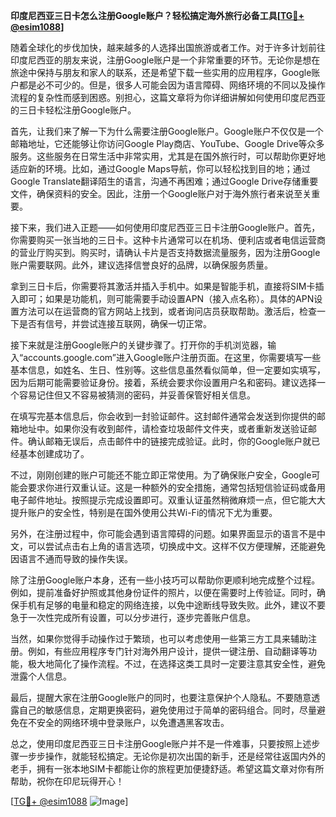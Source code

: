 **印度尼西亚三日卡怎么注册Google账户？轻松搞定海外旅行必备工具[[TG💪+ @esim1088](https://t.me/s/esim1088)]**

随着全球化的步伐加快，越来越多的人选择出国旅游或者工作。对于许多计划前往印度尼西亚的朋友来说，注册Google账户是一个非常重要的环节。无论你是想在旅途中保持与朋友和家人的联系，还是希望下载一些实用的应用程序，Google账户都是必不可少的。但是，很多人可能会因为语言障碍、网络环境的不同以及操作流程的复杂性而感到困惑。别担心，这篇文章将为你详细讲解如何使用印度尼西亚的三日卡轻松注册Google账户。

首先，让我们来了解一下为什么需要注册Google账户。Google账户不仅仅是一个邮箱地址，它还能够让你访问Google Play商店、YouTube、Google Drive等众多服务。这些服务在日常生活中非常实用，尤其是在国外旅行时，可以帮助你更好地适应新的环境。比如，通过Google Maps导航，你可以轻松找到目的地；通过Google Translate翻译陌生的语言，沟通不再困难；通过Google Drive存储重要文件，确保资料的安全。因此，注册一个Google账户对于海外旅行者来说至关重要。

接下来，我们进入正题——如何使用印度尼西亚三日卡注册Google账户。首先，你需要购买一张当地的三日卡。这种卡片通常可以在机场、便利店或者电信运营商的营业厅购买到。购买时，请确认卡片是否支持数据流量服务，因为注册Google账户需要联网。此外，建议选择信誉良好的品牌，以确保服务质量。

拿到三日卡后，你需要将其激活并插入手机中。如果是智能手机，直接将SIM卡插入即可；如果是功能机，则可能需要手动设置APN（接入点名称）。具体的APN设置方法可以在运营商的官方网站上找到，或者询问店员获取帮助。激活后，检查一下是否有信号，并尝试连接互联网，确保一切正常。

接下来就是注册Google账户的关键步骤了。打开你的手机浏览器，输入“accounts.google.com”进入Google账户注册页面。在这里，你需要填写一些基本信息，如姓名、生日、性别等。这些信息虽然看似简单，但一定要如实填写，因为后期可能需要验证身份。接着，系统会要求你设置用户名和密码。建议选择一个容易记住但又不容易被猜测的密码，并妥善保管好相关信息。

在填写完基本信息后，你会收到一封验证邮件。这封邮件通常会发送到你提供的邮箱地址中。如果你没有收到邮件，请检查垃圾邮件文件夹，或者重新发送验证邮件。确认邮箱无误后，点击邮件中的链接完成验证。此时，你的Google账户就已经基本创建成功了。

不过，刚刚创建的账户可能还不能立即正常使用。为了确保账户安全，Google可能会要求你进行双重认证。这是一种额外的安全措施，通常包括短信验证码或备用电子邮件地址。按照提示完成设置即可。双重认证虽然稍微麻烦一点，但它能大大提升账户的安全性，特别是在国外使用公共Wi-Fi的情况下尤为重要。

另外，在注册过程中，你可能会遇到语言障碍的问题。如果界面显示的语言不是中文，可以尝试点击右上角的语言选项，切换成中文。这样不仅方便理解，还能避免因语言不通而导致的操作失误。

除了注册Google账户本身，还有一些小技巧可以帮助你更顺利地完成整个过程。例如，提前准备好护照或其他身份证件的照片，以便在需要时上传验证。同时，确保手机有足够的电量和稳定的网络连接，以免中途断线导致失败。此外，建议不要急于一次性完成所有设置，可以分步进行，逐步完善账户信息。

当然，如果你觉得手动操作过于繁琐，也可以考虑使用一些第三方工具来辅助注册。例如，有些应用程序专门针对海外用户设计，提供一键注册、自动翻译等功能，极大地简化了操作流程。不过，在选择这类工具时一定要注意其安全性，避免泄露个人信息。

最后，提醒大家在注册Google账户的同时，也要注意保护个人隐私。不要随意透露自己的敏感信息，定期更换密码，避免使用过于简单的密码组合。同时，尽量避免在不安全的网络环境中登录账户，以免遭遇黑客攻击。

总之，使用印度尼西亚三日卡注册Google账户并不是一件难事，只要按照上述步骤一步步操作，就能轻松搞定。无论你是初次出国的新手，还是经常往返国内外的老手，拥有一张本地SIM卡都能让你的旅程更加便捷舒适。希望这篇文章对你有所帮助，祝你在印尼玩得开心！

[[TG💪+ @esim1088](https://t.me/s/esim1088) ![Image](https://i.postimg.cc/4NQfJmqS/Snipaste-2025-05-13-00-14-12.png)]